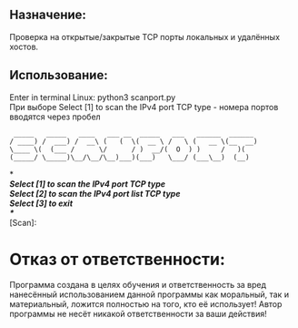 ## Назначение:
Проверка на открытые/закрытые TCP порты локальных и удалённых хостов.

## Использование:

Enter in terminal Linux: python3 scanport.py  
При выборе Select [1] to scan the IPv4 port TCP type - номера портов вводятся через пробел

     _____   _____   ____   ___ __  _____   ___   ______  ______
    / ____) /  ___) /  __\ (   (  \(  __ \ /   \ (   __ \(__  __)
    \____ \(  (___ /      \/      / )  __/(  O  ) )     /   )(
    (_____/ \_____)\__/\__/\__)___)(___)   \___/ (___\__)  (__)
             
\**************************************************\
Select [1] to scan the IPv4 port TCP type  
Select [2] to scan the IPv4 port list TCP type  
Select [3] to exit  
\**************************************************\
[Scan]:

# Отказ от ответственности:

Программа создана в целях обучения и ответственность за вред нанесённый использованием данной программы как моральный, 
так и материальный, ложится полностью на того, кто её использует! 
Автор программы не несёт никакой ответственности за ваши действия!
